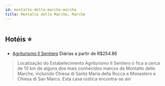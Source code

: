 ```yaml
---
id: montalto-delle-marche-marche
title: Montalto delle Marche, Marche
---
```


<center><img src="https://i.travelapi.com/hotels/22000000/21050000/21043100/21043011/143f86ae_b.jpg" alt="" /></center>


## Hotéis ⭐️

-    [Agriturismo Il Sentiero](https://www.hurb.com/aud/https://www.hurb.com/hoteis/montalto-delle-marche/agriturismo-il-sentiero-JNP-JP946947?cmp=18055) Diárias a partir de R$254.86
   > Localização do Estabelecimento Agriturismo Il Sentiero o fica a cerca de 10 km de alguns dos mais conhecidos marcos de Montalto delle Marche, incluindo Chiesa di Santa Maria della Rocca e Monastero e Chiesa di San Marco.  Esta casa rústica encontra-se ain
